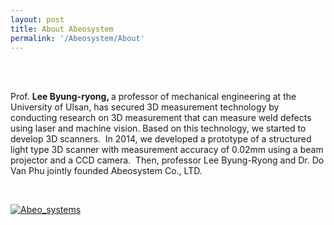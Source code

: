 ```yaml
---
layout: post
title: About Abeosystem
permalink: '/Abeosystem/About'
---
```


<br><br>

Prof. <strong> Lee Byung-ryong, </strong> a professor of mechanical engineering at the University of Ulsan,
has secured 3D measurement technology by conducting research on 3D measurement that
can measure weld defects using laser and machine vision. Based on this technology, we
started to develop 3D scanners.
 In 2014, we developed a prototype of a structured light type 3D scanner with measurement
accuracy of 0.02mm using a beam projector and a CCD camera.  Then, professor Lee
Byung-Ryong and Dr. Do Van Phu jointly founded Abeosystem Co., LTD.



<br>

[![Abeo_systems](http://img.youtube.com/vi/ZdwZITIdNFA/0.jpg)](http://www.youtube.com/watch?v=ZdwZITIdNFA "Abeo_systems")


<br><br><br><br><br><br><br><br><br><br><br><br><br>